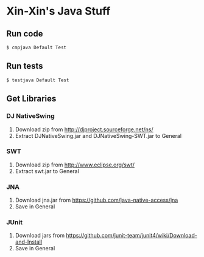 # Xin-Xin's Java Stuff

## Run code

`$ cmpjava Default Test`

## Run tests

`$ testjava Default Test`

## Get Libraries

### DJ NativeSwing

1. Download zip from http://djproject.sourceforge.net/ns/
2. Extract DJNativeSwing.jar and DJNativeSwing-SWT.jar to General

### SWT

1. Download zip from http://www.eclipse.org/swt/
2. Extract swt.jar to General

### JNA

1. Download jna.jar from https://github.com/java-native-access/jna
2. Save in General

### JUnit

1. Download jars from https://github.com/junit-team/junit4/wiki/Download-and-Install
2. Save in General

